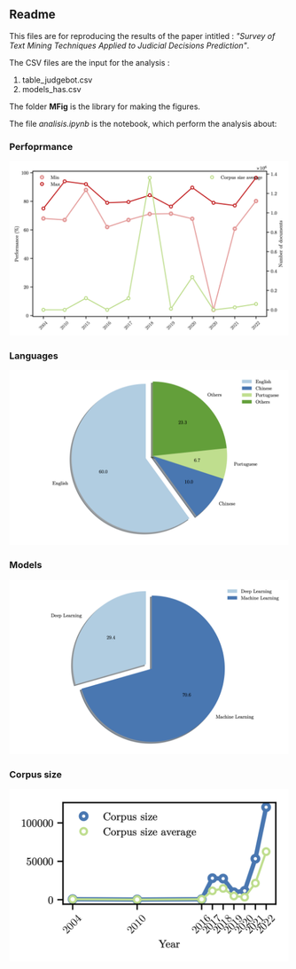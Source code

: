 ## Readme

This files are for reproducing the results of the paper intitled : *"Survey of Text Mining Techniques Applied to Judicial Decisions Prediction"*.

The CSV files are the input for the analysis :

1. table_judgebot.csv
2. models_has.csv

The folder **MFig** is the library for making the figures.

The file *analisis.ipynb* is the notebook, which perform the analysis about:

### Perfoprmance 

 ![Performance](performance.png)
 
### Languages 

 ![Languages](pie.png)
 
### Models

![Models](pie_models.png)

### Corpus size

![Corpus size](output.png)